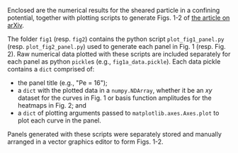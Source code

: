 Enclosed are the numerical results for the sheared particle in a confining potential, together with plotting scripts to generate Figs. 1-2 of [the article on arXiv](http://arxiv.org/abs/2406.01582).

The folder `fig1` (resp. `fig2`) contains the python script `plot_fig1_panel.py` (resp. `plot_fig2_panel.py`) used to generate each panel in Fig. 1 (resp. Fig. 2).  Raw numerical data plotted with these scripts are included separately for each panel as python `pickle`s (e.g., `fig1a_data.pickle`).  Each data pickle contains a `dict` comprised of:

- the panel title (e.g., "Pe = 16");
- a `dict` with the plotted data in a `numpy.NDArray`, whether it be an *xy* dataset for the curves in Fig. 1 or basis function amplitudes for the heatmaps in Fig. 2; and
- a `dict` of plotting arguments passed to `matplotlib.axes.Axes.plot` to plot each curve in the panel.

Panels generated with these scripts were separately stored and manually arranged in a vector graphics editor to form Figs. 1-2.
